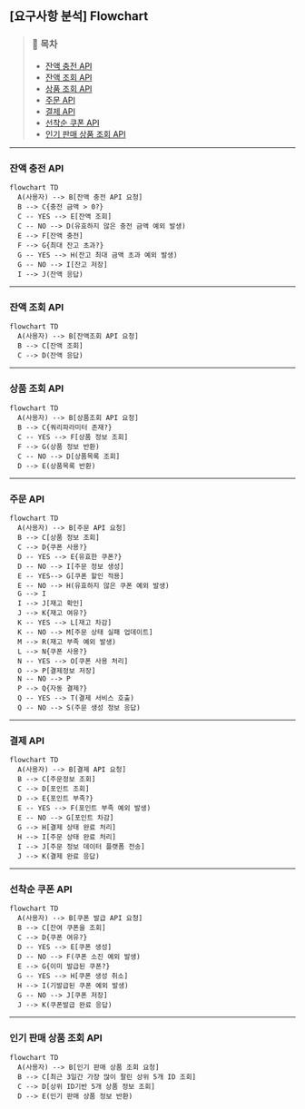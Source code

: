 ## [요구사항 분석] Flowchart

> ### 📑 목차
> - [잔액 충전 API](#잔액-충전-api)
> - [잔액 조회 API](#잔액-조회-api)
> - [상품 조회 API](#상품-조회-api)
> - [주문 API](#주문-api)
> - [결제 API](#결제-api)
> - [선착순 쿠폰 API](#선착순-쿠폰-api)
> - [인기 판매 상품 조회 API](#인기-판매-상품-조회-api)
---

### 잔액 충전 API
```mermaid
flowchart TD
  A(사용자) --> B[잔액 충전 API 요청]
  B --> C{충전 금액 > 0?}
  C -- YES --> E[잔액 조회]
  C -- NO --> D(유효하지 않은 충전 금액 예외 발생)
  E --> F[잔액 충전]
  F --> G{최대 잔고 초과?}
  G -- YES --> H(잔고 최대 금액 초과 예외 발생) 
  G -- NO --> I[잔고 저장]
  I --> J(잔액 응답)
```
---

### 잔액 조회 API
```mermaid
flowchart TD
  A(사용자) --> B[잔액조회 API 요청]
  B --> C[잔액 조회]
  C --> D(잔액 응답)
```

---

### 상품 조회 API
```mermaid
flowchart TD
  A(사용자) --> B[상품조회 API 요청]
  B --> C{쿼리파라미터 존재?}
  C -- YES --> F[상품 정보 조회]
  F --> G(상품 정보 반환)
  C -- NO --> D[상품목록 조회]
  D --> E(상품목록 반환)
```

---

### 주문 API
```mermaid
flowchart TD
  A(사용자) --> B[주문 API 요청]
  B --> C[상품 정보 조회]
  C --> D{쿠폰 사용?}
  D -- YES --> E{유효한 쿠폰?}
  D -- NO --> I[주문 정보 생성]
  E -- YES--> G[쿠폰 할인 적용]
  E -- NO --> H(유효하지 않은 쿠폰 예외 발생)
  G --> I
  I --> J[재고 확인]
  J --> K{재고 여유?}
  K -- YES --> L[재고 차감]
  K -- NO --> M[주문 상태 실패 업데이트]
  M --> R(재고 부족 예외 발생)
  L --> N{쿠폰 사용?}
  N -- YES --> O[쿠폰 사용 처리]
  O --> P[결제정보 저장]
  N -- NO --> P
  P --> Q{자동 결제?}
  Q -- YES --> T(결제 서비스 호출) 
  Q -- NO --> S(주문 생성 정보 응답)
```

---

### 결제 API
```mermaid
flowchart TD
  A(사용자) --> B[결제 API 요청]
  B --> C[주문정보 조회]
  C --> D[포인트 조회]
  D --> E{포인트 부족?}
  E -- YES --> F(포인트 부족 예외 발생)
  E -- NO --> G[포인트 차감]
  G --> H[결제 상태 완료 처리]
  H --> I[주문 상태 완료 처리]
  I --> J[주문 정보 데이터 플랫폼 전송]
  J --> K(결제 완료 응답)
```

---

### 선착순 쿠폰 API
```mermaid
flowchart TD
  A(사용자) --> B[쿠폰 발급 API 요청]
  B --> C[잔여 쿠폰을 조회]
  C --> D{쿠폰 여유?}
  D -- YES --> E[쿠폰 생성]
  D -- NO --> F(쿠폰 소진 예외 발생)
  E --> G{이미 발급된 쿠폰?}
  G -- YES --> H[쿠폰 생성 취소]
  H --> I(기발급된 쿠폰 예외 발생)
  G -- NO --> J[쿠폰 저장]
  J --> K(쿠폰발급 완료 응답)
```

---

### 인기 판매 상품 조회 API
```mermaid
flowchart TD
  A(사용자) --> B[인기 판매 상품 조회 요청]
  B --> C[최근 3일간 가장 많이 팔린 상위 5개 ID 조회]
  C --> D[상위 ID기반 5개 상품 정보 조회]
  D --> E(인기 판매 상품 정보 반환)
```
